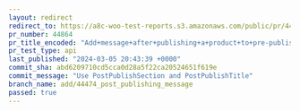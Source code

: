 ```yaml
---
layout: redirect
redirect_to: https://a8c-woo-test-reports.s3.amazonaws.com/public/pr/44864/api/index.html
pr_number: 44864
pr_title_encoded: "Add+message+after+publishing+a+product+to+pre-publish+panel"
pr_test_type: api
last_published: "2024-03-05 20:43:39 +0000"
commit_sha: abd6209710cd5cca0d28a5f22ca20524651f619e
commit_message: "Use PostPublishSection and PostPublishTitle"
branch_name: add/44474_post_publishing_message
passed: true
---
```

